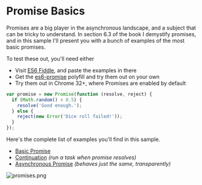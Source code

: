 # Promise Basics

Promises are a big player in the asynchronous landscape, and a subject that can be tricky to understand. In section 6.3 of the book I demystify promises, and in this sample I'll present you with a bunch of examples of the most basic promises.

To test these out, you'll need either

- Visit [ES6 Fiddle][5], and paste the examples in there
- Get the [es6-promise][6] polyfill and try them out on your own
- Try them out in Chrome 32+, where Promises are enabled by default

```js
var promise = new Promise(function (resolve, reject) {
  if (Math.random() < 0.5) {
    resolve('Good enough.');
  } else {
    reject(new Error('Dice roll failed!'));
  }
});
```

Here's the complete list of examples you'll find in this sample.

- [Basic Promise][1]
- [Continuation][2] _(run a task when promise resolves)_
- [Asynchronous Promise][3] _(behaves just the same, transparently)_

![promises.png][4]

[1]: https://github.com/bevacqua/buildfirst/tree/master/ch06/08_promise_basics/01_basic.js
[2]: https://github.com/bevacqua/buildfirst/tree/master/ch06/08_promise_basics/02_thenable.js
[3]: https://github.com/bevacqua/buildfirst/tree/master/ch06/08_promise_basics/03_async-promise.js
[4]: https://raw.github.com/bevacqua/buildfirst/master/images/promises.png
[5]: http://www.es6fiddle.net/ "ES6 Fiddle Online"
[6]: https://github.com/jakearchibald/es6-promise "ES6 Promise Polyfill by Jake Archibald"
